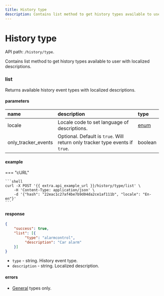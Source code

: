 ```yaml
---
title: History type
description: Contains list method to get history types available to user with localized descriptions.
---
```


# History type

API path: `/history/type`.

Contains list method to get history types available to user with localized descriptions.

### list

Returns available history event types with localized descriptions.

#### parameters

| name | description | type |
| :----- | :-----  | :----- |
| locale | Locale code to set language of descriptions. | [enum](../../../getting-started.md#data-types) |
| only_tracker_events | Optional. Default is `true`. Will return only tracker type events if `true`. | boolean |

#### example

=== "cURL"

    ```shell
    curl -X POST '{{ extra.api_example_url }}/history/type/list' \
        -H 'Content-Type: application/json' \ 
        -d '{"hash": "22eac1c27af4be7b9d04da2ce1af111b", "locale": "En-en"}'
    ```

#### response

```json
{
    "success": true, 
    "list": [{
         "type": "alarmcontrol",
         "description": "Car alarm" 
    }]
}
```

* `type` - string. History event type.
* `description` - string. Localized description.

#### errors

* [General](../../../getting-started.md#error-codes) types only.
